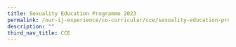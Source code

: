 ```yaml
---
title: Sexuality Education Programme 2023
permalink: /our-ij-experience/co-curricular/cce/sexuality-education-programme-2023/
description: ""
third_nav_title: CCE
---
```

